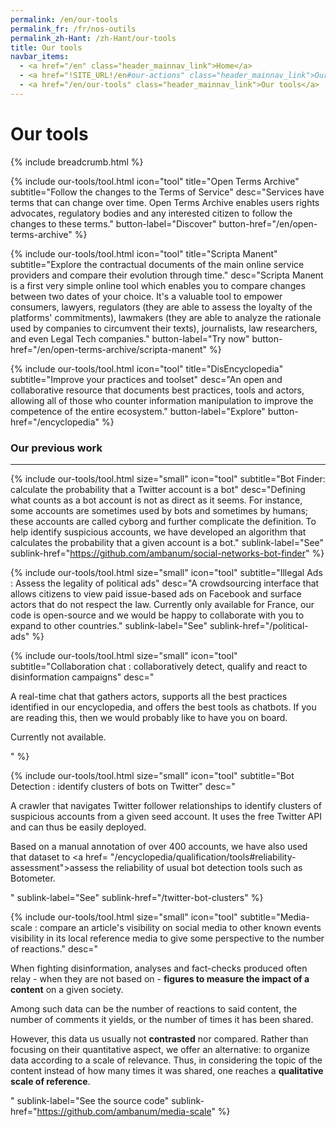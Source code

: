```yaml
---
permalink: /en/our-tools
permalink_fr: /fr/nos-outils
permalink_zh-Hant: /zh-Hant/our-tools
title: Our tools
navbar_items:
  - <a href="/en" class="header_mainnav_link">Home</a>
  - <a href="!SITE_URL!/en#our-actions" class="header_mainnav_link">Our actions</a>
  - <a href="/en/our-tools" class="header_mainnav_link">Our tools</a>
---
```


# Our tools

{% include breadcrumb.html %}

{% include our-tools/tool.html
icon="tool"
title="Open Terms Archive"
subtitle="Follow the changes to the Terms of Service"
desc="Services have terms that can change over time. Open Terms Archive enables users rights advocates, regulatory bodies and any interested citizen to follow the changes to these terms."
button-label="Discover"
button-href="/en/open-terms-archive" %}

{% include our-tools/tool.html
icon="tool"
title="Scripta Manent"
subtitle="Explore the contractual documents of the main online service providers and compare their evolution through time."
desc="Scripta Manent is a first very simple online tool which enables you to compare changes between two dates of your choice. It's a valuable tool to empower consumers, lawyers, regulators (they are able to assess the loyalty of the platforms' commitments), lawmakers (they are able to analyze the rationale used by companies to circumvent their texts), journalists, law researchers, and even Legal Tech companies."
button-label="Try now"
button-href="/en/open-terms-archive/scripta-manent" %}

{% include our-tools/tool.html
icon="tool"
title="DisEncyclopedia"
subtitle="Improve your practices and toolset"
desc="An open and collaborative resource that documents best practices, tools and actors, allowing all of those who counter information manipulation to improve the competence of the entire ecosystem."
button-label="Explore"
button-href="/encyclopedia" %}

<h3>Our previous work</h3>
<hr />

{% include our-tools/tool.html
size="small"
icon="tool"
subtitle="Bot Finder: calculate the probability that a Twitter account is a bot"
desc="Defining what counts as a bot account is not as direct as it seems. For instance, some accounts are sometimes used by bots and sometimes by humans; these accounts are called cyborg and further complicate the definition. To help identify suspicious accounts, we have developed an algorithm that calculates the probability that a given account is a bot."
sublink-label="See"
sublink-href="https://github.com/ambanum/social-networks-bot-finder" %}

{% include our-tools/tool.html
size="small"
icon="tool"
subtitle="Illegal Ads : Assess the legality of political ads"
desc="A crowdsourcing interface that allows citizens to view paid issue-based ads on Facebook and surface actors that do not respect the law. Currently only available for France, our code is open-source and we would be happy to collaborate with you to expand to other countries."
sublink-label="See"
sublink-href="/political-ads" %}

{% include our-tools/tool.html
size="small"
icon="tool"
subtitle="Collaboration chat : collaboratively detect, qualify and react to disinformation campaigns"
desc="<p>A real-time chat that gathers actors, supports all the best practices identified in our encyclopedia, and offers the best tools as chatbots. If you are reading this, then we would probably like to have you on board.</p><p>Currently not available.</p>"
 %}

{% include our-tools/tool.html
size="small"
icon="tool"
subtitle="Bot Detection : identify clusters of bots on Twitter"
desc="<p>A crawler that navigates Twitter follower relationships to identify clusters of suspicious accounts from a given seed account. It uses the free Twitter API and can thus be easily deployed.</p><p>Based on a manual annotation of over 400&nbsp;accounts, we have also used that dataset to <a href= \"/encyclopedia/qualification/tools#reliability-assessment\">assess the reliability</a> of usual bot detection tools such as Botometer.</p>"
sublink-label="See"
sublink-href="/twitter-bot-clusters" %}

{% include our-tools/tool.html
size="small"
icon="tool"
subtitle="Media-scale : compare an article's visibility on social media to other known events visibility in its local reference media to give some perspective to the number of reactions."
desc="<p>When fighting disinformation, analyses and fact-checks produced often relay - when they are not based on - <strong>figures to measure the impact of a content</strong> on a given society.</p><p>Among such data can be the number of reactions to said content, the number of comments it yields, or the number of times it has been shared.</p><p>However, this data us usually not <strong>contrasted</strong> nor compared. Rather than focusing on their quantitative aspect, we offer an alternative: to organize data according to a scale of relevance. Thus, in considering the topic of the content instead of how many times it was shared, one reaches a <strong>qualitative scale of reference</strong>.</p>"
sublink-label="See the source code"
sublink-href="https://github.com/ambanum/media-scale" %}
